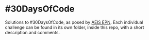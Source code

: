 # \#30DaysOfCode

Solutions to #30DaysOfCode, as posed by [AEIS EPN](https://www.instagram.com/aeis_epn/). Each individual challenge can be found in its own folder, inside this repo, with a short description and comments.